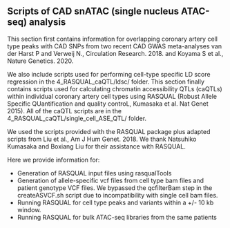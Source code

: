 ## Scripts of CAD snATAC (single nucleus ATAC-seq) analysis

This section first contains information for overlapping coronary artery cell type peaks with CAD SNPs from two recent CAD GWAS meta-analyses van der Harst P and Verweij N., Circulation Research. 2018. and Koyama S et al., Nature Genetics. 2020.

We also include scripts used for performing cell-type specific LD score regression in the 4_RASQUAL_caQTL/ldsc/ folder. This section finally contains scripts used for calculating chromatin accessibility QTLs (caQTLs) within individual coronary artery cell types using RASQUAL (Robust Allele Specific QUantification and quality controL, Kumasaka et al. Nat Genet 2015). All of the caQTL scripts are in the 4_RASQUAL_caQTL/single_cell_ASE_QTL/ folder.

We used the scripts provided with the RASQUAL package plus adapted scripts from Liu et al., Am J Hum Genet. 2018. We thank Natsuhiko Kumasaka and Boxiang Liu for their assistance with RASQUAL.

Here we provide information for:

* Generation of RASQUAL input files using rasqualTools
* Generation of allele-specific vcf files from cell type bam files and patient genotype VCF files. We bypassed the qcfilterBam step in the createASVCF.sh script due to incompatibility with single cell bam files.
* Running RASQUAL for cell type peaks and variants within a +/- 10 kb window.
* Running RASQUAL for bulk ATAC-seq libraries from the same patients
